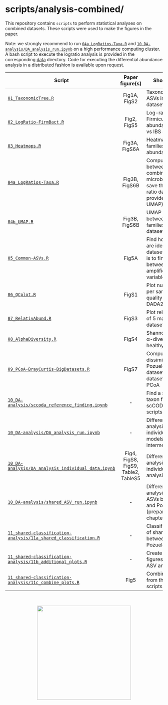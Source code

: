 # scripts/analysis-combined/

This repository contains `scripts` to perform statistical analyses on combined datasets. These scripts were used to make the figures in the paper.

Note: we strongly recommend to run [`04a_LogRatios-Taxa.R`](./04a_LogRatios-Taxa.R) and [`10_DA-analysis/DA_analysis_run.ipynb`](./10_DA-analysis/DA_analysis_run.ipynb) on a high performance computing cluster. 
A bash script to execute the logratio analysis is provided in the corresponding [data](../../data/analysis-combined/04a_LogRatios-Taxa/) directory. Code for executing the differential abundance analysis in a distributed fashion is available upon request.


| **Script**                                                                                               |         **Paper figure(s)**         | **Short description**                                                                                                                           |
|----------------------------------------------------------------------------------------------------------|:-----------------------------------:|-------------------------------------------------------------------------------------------------------------------------------------------------|
| [`01_TaxonomicTree.R`](./01_TaxonomicTree.R)                                                             |            Fig1A, FigS2             | Taxonomic tree of all ASVs inferred across datasets                                                                                             |
| [`02_LogRatio-FirmBact.R`](./02_LogRatio-FirmBact.R)                                                     |             Fig2, FigS5             | Log-ratio of Firmicutes:Bacteroidota abundance in healthy vs IBS samples                                                                        |
| [`03_Heatmaps.R`](./03_Heatmaps.R)                                                                       |            Fig3A, FigS6A            | Heatmap of microbial families relative abundances                                                                                               |
| [`04a_LogRatios-Taxa.R`](./04a_LogRatios-Taxa.R)                                                         |            Fig3B, FigS6B            | Compute log-ratio between all combinations of microbial families, and save the sample x log-ratio dataframe (to be provided as input for UMAP)  |
| [`04b_UMAP.R`](./04b_UMAP.R)                                                                             |            Fig3B, FigS6B            | UMAP of log-ratios between microbial families across datasets                                                                                   |
| [`05_Common-ASVs.R`](./05_Common-ASVs.R)                                                                 |                Fig5A                | Find how many ASVs are identical across datasets (expectation is to find common ASVs between datasets that amplified the same variable regions) |
| [`06_QCplot.R`](./06_QCplot.R)                                                                           |                FigS1                | Plot number of reads per sample before/after quality filtering with DADA2 preprocessing                                                         |
| [`07_RelativAbund.R`](./07_RelativAbund.R)                                                               |                FigS3                | Plot relative abundance of 5 main phyla across datasets                                                                                         |
| [`08_AlphaDiversity.R`](./08_AlphaDiversity.R)                                                           |                FigS4                | Shannon and Simpson &alpha;-diversity indexes in healthy vs IBS samples                                                                         |
| [`09_PCoA-BrayCurtis-BigDatasets.R`](./09_PCoA-BrayCurtis-BigDatasets.R)                                 |                FigS7                | Compute Bray-Curtis dissimilarity in AGP, Pozuelo and Hugerth datasets (3 biggest datasets) and perform PCoA                                    |
| [`10_DA-analysis/sccoda_reference_finding.ipynb`](./10_DA-analysis/sccoda_reference_finding.ipynb)       |                  -                  | Find a suited reference taxon for running scCODA in the other scripts of this chapter                                                           |
| [`10_DA-analysis/DA_analysis_run.ipynb`](./10_DA-analysis/DA_analysis_run.ipynb)                         |                  -                  | Differential abundance analysis of all datasets individually (run models and create intermediate results)                                       |
| [`10_DA-analysis/DA_analysis_individual_data.ipynb`](./10_DA-analysis/DA_analysis_individual_data.ipynb) | Fig4, FigS8, FigS9, Table2, TableS5 | Differential abundance analysis of all datasets individually (result analysis)                                                                  |
| [`10_DA-analysis/shared_ASV_run.ipynb`](./10_DA-analysis/shared_ASV_run.ipynb)                           |                  -                  | Differential abundance analysis of shared ASVs between Nagel and Pozuelo datasets (preparation for next chapter)                                |
| [`11_shared-classification-analysis/11a_shared_classification.R`](./11_shared-classification-analysis/11a_shared_classification.R)                           |                  -                  | Classification analysis of shared ASVs between Nagel and Pozuelo datasets                       |
| [`11_shared-classification-analysis/11b_additional_plots.R`](./11_shared-classification-analysis/11b_additional_plots.R)                           |                  -                  | Create supporting figures for the shared ASV analysis                                |
| [`11_shared-classification-analysis/11c_combine_plots.R`](./11_shared-classification-analysis/11c_combine_plots.R)                           |                  Fig5                  | Combine the figures from the previous scripts in the folder                                |
<br/>

<p align="center">
	<img src="https://media.tenor.com/TcSYAlWSHC0AAAAd/bioinformatics-market.gif" height="300"/>
</p>